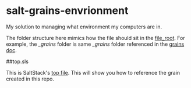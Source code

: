 # salt-grains-envrionment

My solution to managing what environment my computers are in.

The folder structure here mimics how the file should sit in the [file_root](http://docs.saltstack.com/ref/file_server/file_roots.html).  For example, the *_grains* folder is same *_grains* folder referenced in the [grains doc](http://docs.saltstack.com/topics/targeting/grains.html?highlight=_grains#writing-grains).

##top.sls

This is SaltStack's [top file](http://docs.saltstack.com/ref/states/top.html).  This will show you how to reference the grain created in this repo.
